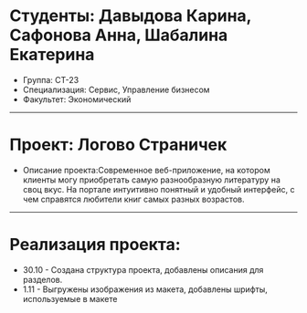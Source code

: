 # Студенты: Давыдова Карина, Сафонова Анна, Шабалина Екатерина
- Группа: СТ-23
- Специализация: Сервис, Управление бизнесом
- Факультет: Экономический
---
# Проект: Логово Страничек
- Описание проекта:Современное веб-приложение, на котором клиенты могу приобретать самую разнообразную литературу на своц вкус. На портале интуитивно понятный и удобный интерфейс, с чем справятся любители книг самых разных возрастов.
---
# Реализация проекта:
- 30.10 - Создана структура проекта, добавлены описания для разделов. 
- 1.11 - Выгружены изображения из макета, добавлены шрифты, используемые в макете 